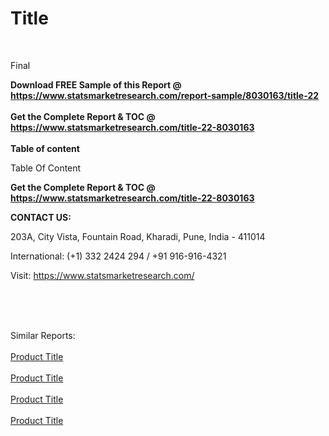 <h1>Title</h1><br/><p>Final</p><div><b>Download FREE Sample of this Report @ <a href="https://www.statsmarketresearch.com/download-free-sample/8030163/title-22">https://www.statsmarketresearch.com/report-sample/8030163/title-22</a></b></div><br><div><b>Get the Complete Report & TOC @ <a href="https://www.statsmarketresearch.com/title-22-8030163">https://www.statsmarketresearch.com/title-22-8030163</a></b></div><br><b>Table of content</b><p>Table Of Content<br><div><b>Get the Complete Report & TOC @ <a href="https://www.statsmarketresearch.com/title-22-8030163">https://www.statsmarketresearch.com/title-22-8030163</a></b></div></p>
 
 <b>CONTACT US:</b><br>
 
 203A, City Vista, Fountain Road, Kharadi, Pune, India - 411014 <br>
 
 International: (+1) 332 2424 294 / +91 916-916-4321<br>
 
 Visit: <a href="https://www.statsmarketresearch.com/">https://www.statsmarketresearch.com/</a>
 
 <br>
 
 <br><br>Similar Reports: <br><br><a href="https://www.statsmarketresearch.com/title-431-8039553">Product Title</a><br><br><a href="https://www.statsmarketresearch.com/title-83-8039251">Product Title</a><br><br><a href="https://www.statsmarketresearch.com/title-642-8039402">Product Title</a><br><br><a href="https://www.statsmarketresearch.com/title-296-8039050">Product Title</a><br><br>